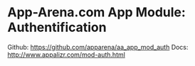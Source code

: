# App-Arena.com App Module: Authentification
Github: https://github.com/apparena/aa_app_mod_auth
Docs:   http://www.appalizr.com/mod-auth.html
